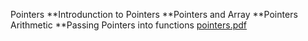 Pointers
**Introdunction to Pointers
**Pointers and Array
**Pointers Arithmetic 
**Passing Pointers into functions
[pointers.pdf](https://github.com/abdullahasif1/C-/files/8103647/pointers.pdf)
